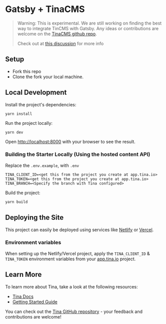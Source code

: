 # Gatsby + TinaCMS

> Warning: This is experimental. We are still working on finding the best way to integrate TinCMS with Gatsby. Any ideas or contributions are welcome on the [TinaCMS github repo](https://github.com/tinacms/tinacms).
>
> Check out at [this discussion]() for more info

## Setup

- Fork this repo
- Clone the fork your local machine.

## Local Development

Install the project's dependencies:

```
yarn install
```

Run the project locally:

```
yarn dev
```

Open [http://localhost:8000](http://localhost:8000) with your browser to see the result.

### Building the Starter Locally (Using the hosted content API)

Replace the `.env.example`, with `.env`

```
TINA_CLIENT_ID=<get this from the project you create at app.tina.io>
TINA_TOKEN=<get this from the project you create at app.tina.io>
TINA_BRANCH=<Specify the branch with Tina configured>
```

Build the project:

```bash
yarn build
```

## Deploying the Site

This project can easily be deployed using services like [Netlify](https://www.netlify.com/) or [Vercel](https://vercel.com/).

### Environment variables

When setting up the Netlify/Vercel project, apply the `TINA_CLIENT_ID` & `TINA_TOKEN` environment variables from your [app.tina.io](https://app.tina.io) project.

## Learn More

To learn more about Tina, take a look at the following resources:

- [Tina Docs](https://tina.io/docs)
- [Getting Started Guide](https://tina.io/guides/tinacms/non-react-based-ssg/guide/)

You can check out the [Tina GitHub repository](https://github.com/tinacms/tinacms) - your feedback and contributions are welcome!
